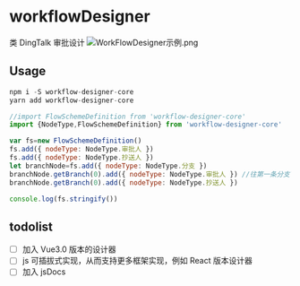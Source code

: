 # workflowDesigner

类 DingTalk 审批设计
![WorkFlowDesigner示例.png](https://i.loli.net/2020/09/10/QCB2SXoFyU1pZnu.png)

## Usage

```javascript
npm i -S workflow-designer-core
yarn add workflow-designer-core
```

```javascript
//import FlowSchemeDefinition from 'workflow-designer-core'
import {NodeType,FlowSchemeDefinition} from 'workflow-designer-core'

var fs=new FlowSchemeDefinition()
fs.add({ nodeType: NodeType.审批人 })
fs.add({ nodeType: NodeType.抄送人 })
let branchNode=fs.add({ nodeType: NodeType.分支 })
branchNode.getBranch(0).add({ nodeType: NodeType.审批人 }) //往第一条分支下插入审批节点
branchNode.getBranch(0).add({ nodeType: NodeType.抄送人 })

console.log(fs.stringify())
```

## todolist

- [ ] 加入 Vue3.0 版本的设计器
- [ ] js 可插拔式实现，从而支持更多框架实现，例如 React 版本设计器
- [ ] 加入 jsDocs
